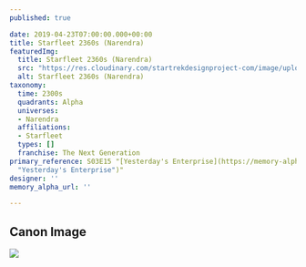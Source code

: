 ```yaml
---
published: true

date: 2019-04-23T07:00:00.000+00:00
title: Starfleet 2360s (Narendra)
featuredImg:
  title: Starfleet 2360s (Narendra)
  src: "https://res.cloudinary.com/startrekdesignproject-com/image/upload/v1556069480/Starfleet2360sNarenda.png"
  alt: Starfleet 2360s (Narendra)
taxonomy:
  time: 2300s
  quadrants: Alpha
  universes:
  - Narendra
  affiliations:
  - Starfleet
  types: []
  franchise: The Next Generation
primary_reference: S03E15 "[Yesterday's Enterprise](https://memory-alpha.fandom.com/wiki/Yesterday%27s_Enterprise
  "Yesterday's Enterprise")"
designer: ''
memory_alpha_url: ''

---
```

## Canon Image

![](https://res.cloudinary.com/startrekdesignproject-com/image/upload/v1556069480/Starfleet2360sNarenda1.jpg)